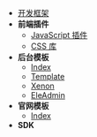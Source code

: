 * [开发框架](/开发框架/)
* **前端插件**
  * [JavaScript 插件](/开发框架/javascript-plugins.md)
  * [CSS 库](开发框架/css-library.md)
* **后台模板**
  * [Index <i class="ri-rocket-line"></i>](/开发框架/后台模板/)
  * [Template](/开发框架/后台模板/Tpl.md "Template")
  * [Xenon](/开发框架/后台模板/Xenon.md "Xenon")
  * [EleAdmin](/开发框架/后台模板/EleAdmin.md "EleAdmin")
* **官网模板**
  * [Index <i class="ri-rocket-line"></i>](/开发框架/official-website)
* **SDK**
